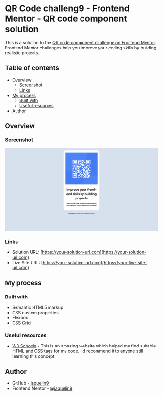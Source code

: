 # QR Code challeng9 - Frontend Mentor - QR code component solution

This is a solution to the [QR code component challenge on Frontend Mentor](https://www.frontendmentor.io/challenges/qr-code-component-iux_sIO_H). Frontend Mentor challenges help you improve your coding skills by building realistic projects. 

## Table of contents

- [Overview](#overview)
  - [Screenshot](#screenshot)
  - [Links](#links)
- [My process](#my-process)
  - [Built with](#built-with)
  - [Useful resources](#useful-resources)
- [Author](#author)

## Overview

### Screenshot

![](images/project-screenshot.png)

### Links

- Solution URL: [https://your-solution-url.com](https://your-solution-url.com)
- Live Site URL: [https://your-solution-url.com](https://your-live-site-url.com)

## My process

### Built with

- Semantic HTML5 markup
- CSS custom properties
- Flexbox
- CSS Grid

### Useful resources

- [W3 Schools](https://www.w3schools.com/) - This is an amazing website which helped me find suitable HTML and CSS tags for my code. I'd recommend it to anyone still learning this concept.

## Author

- GitHub - [jaquelin9](https://github.com/jaquelin9)
- Frontend Mentor - [@jaquelin9](https://www.frontendmentor.io/profile/jaquelin9)
